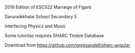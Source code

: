2016 Edition of ESC522 Marraige of Figaro 

Darunsikkhalai School Secondary 5 

Interfacing Physics and Music

Some tutorilas requires SHARC Timbre Database 

Download from https://github.com/gregsandell/sharc-angular
